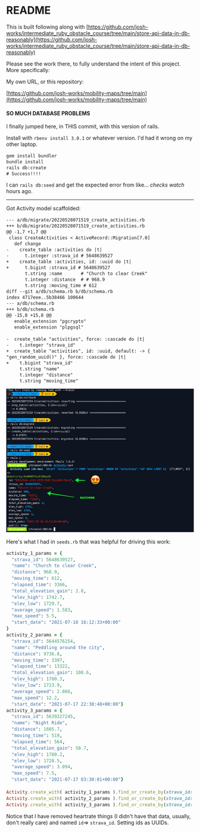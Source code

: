 # README

This is built following along with [https://github.com/josh-works/intermediate_ruby_obstacle_course/tree/main/store-api-data-in-db-reasonably](https://github.com/josh-works/intermediate_ruby_obstacle_course/tree/main/store-api-data-in-db-reasonably)

Please see the work there, to fully understand the intent of this project. More specifically:

My own URL, or this repository:

[https://github.com/josh-works/mobility-maps/tree/main](https://github.com/josh-works/mobility-maps/tree/main)


#### SO MUCH DATABASE PROBLEMS

I finally jumped here, in THIS commit, with this version of rails.

Install with `rbenv install 3.0.1` or whatever version. I'd had it wrong on my other laptop.

```
gem install bundler
bundle install
rails db:create
# Success!!!!
```

I can `rails db:seed` and get the expected error from like... _checks watch_ hours ago.

-----------

Got Activity model scaffolded:

```
--- a/db/migrate/20220528071519_create_activities.rb
+++ b/db/migrate/20220528071519_create_activities.rb
@@ -1,7 +1,7 @@
 class CreateActivities < ActiveRecord::Migration[7.0]
   def change
-    create_table :activities do |t|
-      t.integer :strava_id # 5648639527
+    create_table :activities, id: :uuid do |t|
+      t.bigint :strava_id # 5648639527
       t.string :name       # "Church to clear Creek"
       t.integer :distance  # # 968.9
       t.string :moving_time # 612
diff --git a/db/schema.rb b/db/schema.rb
index 4717eee..5b38466 100644
--- a/db/schema.rb
+++ b/db/schema.rb
@@ -15,8 +15,8 @@
   enable_extension "pgcrypto"
   enable_extension "plpgsql"

-  create_table "activities", force: :cascade do |t|
-    t.integer "strava_id"
+  create_table "activities", id: :uuid, default: -> { "gen_random_uuid()" }, force: :cascade do |t|
+    t.bigint "strava_id"
     t.string "name"
     t.integer "distance"
     t.string "moving_time"
```

![it's lovely](/images/activity-with-uuid.jpg)

Here's what I had in `seeds.rb` that was helpful for driving this work:

```ruby
activity_1_params = {
  "strava_id": 5648639527,
  "name": "Church to clear Creek",
  "distance": 968.9,
  "moving_time": 612,
  "elapsed_time": 3366,
  "total_elevation_gain": 2.8,
  "elev_high": 1742.7,
  "elev_low": 1729.7,
  "average_speed": 1.583,
  "max_speed": 5.5,
  "start_date": "2021-07-18 16:12:33+00:00"
}
activity_2_params = {
  "strava_id": 5644576254, 
  "name": "Peddling around the city", 
  "distance": 9736.8, 
  "moving_time": 3397, 
  "elapsed_time": 13322, 
  "total_elevation_gain": 100.6, 
  "elev_high": 1780.3, 
  "elev_low": 1723.9, 
  "average_speed": 2.866, 
  "max_speed": 12.2, 
  "start_date": "2021-07-17 22:38:48+00:00"}
activity_3_params = {
  "strava_id": 5639327245, 
  "name": "Night Ride", 
  "distance": 1605.7, 
  "moving_time": 519, 
  "elapsed_time": 564, 
  "total_elevation_gain": 50.7, 
  "elev_high": 1780.2, 
  "elev_low": 1728.5, 
  "average_speed": 3.094, 
  "max_speed": 7.5, 
  "start_date": "2021-07-17 03:38:01+00:00"}

Activity.create_with( activity_1_params ).find_or_create_by(strava_id: activity_1_params[:strava_id])
Activity.create_with( activity_2_params ).find_or_create_by(strava_id: activity_2_params[:strava_id])
Activity.create_with( activity_3_params ).find_or_create_by(strava_id: activity_3_params[:strava_id])
```

Notice that I have removed heartrate things (I didn't have that data, usually, don't really care) and named `id`=> `strava_id`. Setting ids as UUIDs.